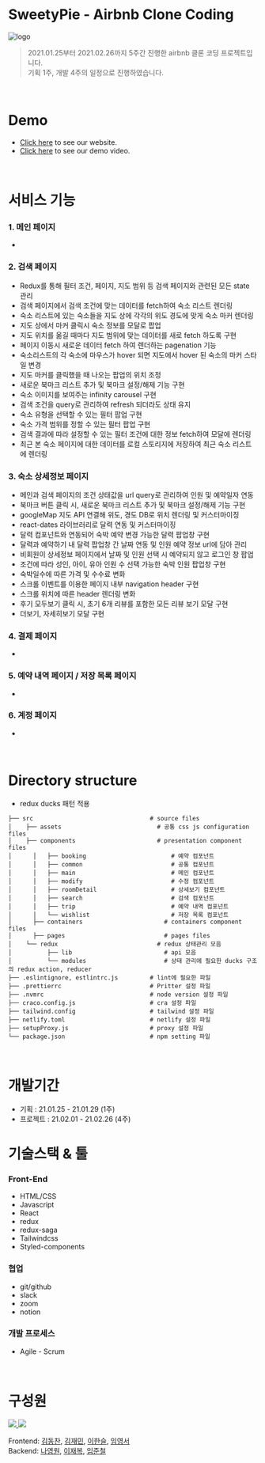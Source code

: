 # SweetyPie - Airbnb Clone Coding

![logo](https://user-images.githubusercontent.com/69497936/108152812-34dfbb00-711d-11eb-8ce5-ac79cc606f48.png)
<br>

> 2021.01.25부터 2021.02.26까지 5주간 진행한 airbnb 클론 코딩 프로젝트입니다. <br>
> 기획 1주, 개발 4주의 일정으로 진행하였습니다.

<br>

# Demo

- [Click here](https://sweetypie.netlify.app/) to see our website.
- [Click here]() to see our demo video.

<br>

# 서비스 기능

### 1. 메인 페이지

-

### 2. 검색 페이지

- Redux를 통해 필터 조건, 페이지, 지도 범위 등 검색 페이지와 관련된 모든 state 관리
- 검색 페이지에서 검색 조건에 맞는 데이터를 fetch하여 숙소 리스트 렌더링
- 숙소 리스트에 있는 숙소들을 지도 상에 각각의 위도 경도에 맞게 숙소 마커 렌더링
- 지도 상에서 마커 클릭시 숙소 정보를 모달로 팝업
- 지도 위치를 옮길 때마다 지도 범위에 맞는 데이터를 새로 fetch 하도록 구현
- 페이지 이동시 새로운 데이터 fetch 하여 렌더하는 pagenation 기능
- 숙소리스트의 각 숙소에 마우스가 hover 되면 지도에서 hover 된 숙소의 마커 스타일 변경
- 지도 마커를 클릭했을 때 나오는 팝업의 위치 조정
- 새로운 북마크 리스트 추가 및 북마크 설정/해제 기능 구현
- 숙소 이미지를 보여주는 infinity carousel 구현
- 검색 조건을 query로 관리하여 refresh 되더라도 상태 유지
- 숙소 유형을 선택할 수 있는 필터 팝업 구현
- 숙소 가격 범위를 정할 수 있는 필터 팝업 구현
- 검색 결과에 따라 설정할 수 있는 필터 조건에 대한 정보 fetch하여 모달에 렌더링
- 최근 본 숙소 페이지에 대한 데이터를 로컬 스토리지에 저장하여 최근 숙소 리스트에 렌더링

### 3. 숙소 상세정보 페이지

- 메인과 검색 페이지의 조건 상태값을 url query로 관리하여 인원 및 예약일자 연동
- 북마크 버튼 클릭 시, 새로운 북마크 리스트 추가 및 북마크 설정/해제 기능 구현
- googleMap 지도 API 연결해 위도, 경도 DB로 위치 렌더링 및 커스터마이징
- react-dates 라이브러리로 달력 연동 및 커스터마이징
- 달력 컴포넌트와 연동되어 숙박 예약 변경 가능한 달력 팝업창 구현
- 달력과 예약하기 내 달력 팝업창 간 날짜 연동 및 인원 예약 정보 url에 담아 관리
- 비회원이 상세정보 페이지에서 날짜 및 인원 선택 시 예약되지 않고 로그인 창 팝업
- 조건에 따라 성인, 아이, 유아 인원 수 선택 가능한 숙박 인원 팝업창 구현
- 숙박일수에 따른 가격 및 수수료 변화
- 스크롤 이벤트를 이용한 페이지 내부 navigation header 구현
- 스크롤 위치에 따른 header 렌더링 변화
- 후기 모두보기 클릭 시, 초기 6개 리뷰를 포함한 모든 리뷰 보기 모달 구현
- 더보기, 자세히보기 모달 구현

### 4. 결제 페이지

-

### 5. 예약 내역 페이지 / 저장 목록 페이지

-

### 6. 계정 페이지

-

<br>

# Directory structure

- redux ducks 패턴 적용

```
├── src                                 # source files
│    ├── assets                           # 공통 css js configuration files
│    ├── components                       # presentation component files
│	   │   ├── booking                        # 예약 컴포넌트
│	   │   ├── common                         # 공통 컴포넌트
│	   │   ├── main                           # 메인 컴포넌트
│	   │   ├── modify                         # 수정 컴포넌트
│	   │   ├── roomDetail                     # 상세보기 컴포넌트
│	   │   ├── search                         # 검색 컴포넌트
│	   │   ├── trip                           # 예약 내역 컴포넌트
│	   │   └── wishlist                       # 저장 목록 컴포넌트
│	   ├── containers                       # containers component files
│	   ├── pages                            # pages files
│    └── redux                            # redux 상태관리 모음
│          ├── lib                          # api 모음
│          └── modules                      # 상태 관리에 필요한 ducks 구조의 redux action, reducer
├── .eslintignore, estlintrc.js         # lint에 필요한 파일
├── .prettierrc                         # Pritter 설정 파일
├── .nvmrc                              # node version 설정 파일
├── craco.config.js                     # cra 설정 파일
├── tailwind.config                     # tailwind 설정 파일
├── netlify.toml                        # netlify 설정 파일
├── setupProxy.js                       # proxy 설정 파일
└── package.json                        # npm setting 파일
```

<br>

# 개발기간

- 기획 : 21.01.25 - 21.01.29 (1주)
- 프로젝트 : 21.02.01 - 21.02.26 (4주)

# 기술스택 & 툴

### Front-End

- HTML/CSS
- Javascript
- React
- redux
- redux-saga
- Tailwindcss
- Styled-components

### 협업

- git/github
- slack
- zoom
- notion

### 개발 프로세스

- Agile - Scrum

<br>

# 구성원

<a href="https://github.com/Fds17-FinalProject/SweetyPie_Frontend/graphs/contributors">
  <img src="https://contrib.rocks/image?repo=Fds17-FinalProject/SweetyPie_Frontend" />
</a>
<a href="https://github.com/Fds17-FinalProject/SweetyPie_Backend/graphs/contributors">
  <img src="https://contrib.rocks/image?repo=Fds17-FinalProject/SweetyPie_Backend" />
</a>

Frontend: [김동찬](https://github.com/dongchan-K), [김재민](https://github.com/Kim-Jaemin420), [이한슬](https://github.com/hanseul-lee), [임영서](https://github.com/youngseo-im) <br>
Backend: [나영원](https://github.com/FoeverNa), [이재복](https://github.com/Tezla-Lee), [임준철](https://github.com/limjoonchul)

<br>
